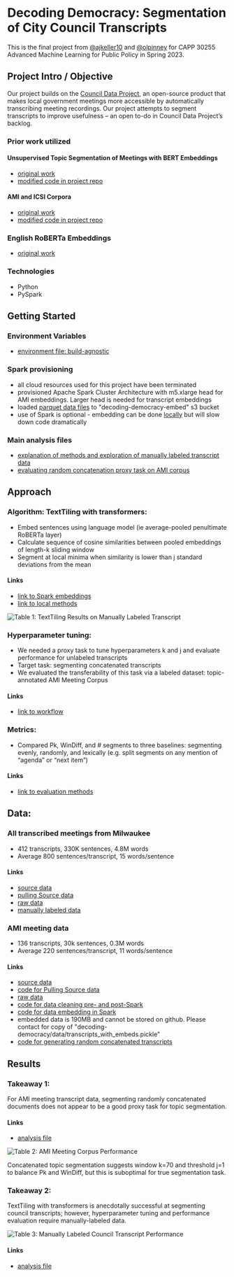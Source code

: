 # Decoding Democracy: Segmentation of City Council Transcripts

This is the final project from [@ajkeller10](https://github.com/ajkeller10) and [@olpinney](https://github.com/olpinney) for CAPP 30255 Advanced Machine Learning for Public Policy in Spring 2023.

## Project Intro / Objective
Our project builds on the [Council Data Project](https://github.com/CouncilDataProject/cdp-roadmap/issues/9), an open-source product that makes local government meetings more accessible by automatically transcribing meeting recordings. Our project attempts to segment transcripts to improve usefulness –  an open to-do in Council Data Project’s backlog.

### Prior work utilized 
#### Unsupervised Topic Segmentation of Meetings with BERT Embeddings
- [original work](https://github.com/gdamaskinos/unsupervised_topic_segmentation/tree/main)
- [modified code in project repo](https://github.com/ajkeller10/decoding-democracy/tree/main/unsupervised_topic_segmentation)

#### AMI and ICSI Corpora
- [original work](https://github.com/guokan-shang/ami-and-icsi-corpora)
- [modified code in project repo](https://github.com/ajkeller10/decoding-democracy/tree/main/data/ami-and-icsi-corpora-master)

### English RoBERTa Embeddings
- [original work](https://sparknlp.org/2022/04/14/roberta_embeddings_distilroberta_base_en_3_0.html)

### Technologies
- Python
- PySpark

## Getting Started

### Environment Variables
- [environment file: build-agnostic](https://github.com/ajkeller10/decoding-democracy/blob/main/environment.yml)

### Spark provisioning
- all cloud resources used for this project have been terminated
- provisioned Apache Spark Cluster Architecture with m5.xlarge head for AMI embeddings. Larger head is needed for transcript embeddings
- loaded [parquet data files](https://github.com/ajkeller10/decoding-democracy/tree/main/data) to "decoding-democracy-embed" s3 bucket
- use of Spark is optional - embedding can be done [locally](https://github.com/ajkeller10/decoding-democracy/blob/main/unsupervised_topic_segmentation/core.py) but will slow down code dramatically

### Main analysis files
- [explanation of methods and exploration of manually labeled transcript data](https://github.com/ajkeller10/decoding-democracy/blob/main/demonstrate_segmentation_methods.ipynb)
- [evaluating random concatenation proxy task on AMI corpus](https://github.com/ajkeller10/decoding-democracy/blob/main/test_with_embeddings.ipynb)


## Approach

### Algorithm: TextTiling with transformers:
- Embed sentences using language model (ie average-pooled penultimate RoBERTa layer) 
- Calculate sequence of cosine similarities between pooled embeddings of length-k sliding window
- Segment at local minima when similarity is lower than j standard deviations from the mean

#### Links
- [link to Spark embeddings](https://github.com/ajkeller10/decoding-democracy/blob/main/data_cleaning.ipynb)
- [link to local methods](https://github.com/ajkeller10/decoding-democracy/blob/main/unsupervised_topic_segmentation/core.py)
  
![Table 1: TextTiling Results on Manually Labeled Transcript](https://github.com/ajkeller10/decoding-democracy/tree/main/tables/table1.png)

### Hyperparameter tuning:
- We needed a proxy task to tune hyperparameters k and j and evaluate performance for unlabeled transcripts
- Target task: segmenting concatenated transcripts
- We evaluated the transferability of this task via a labeled dataset: topic-annotated AMI Meeting Corpus

#### Links
- [link to workflow](https://github.com/ajkeller10/decoding-democracy/blob/main/test_with_embeddings.ipynb)

### Metrics:
- Compared Pk, WinDiff, and # segments to three baselines: segmenting evenly, randomly, and lexically (e.g. split segments on any mention of “agenda” or “next item”)

#### Links
- [link to evaluation methods](https://github.com/ajkeller10/decoding-democracy/blob/main/unsupervised_topic_segmentation/eval.py)


## Data: 
### All transcribed meetings from Milwaukee
- 412 transcripts, 330K sentences, 4.8M words
- Average 800 sentences/transcript, 15 words/sentence

#### Links
- [source data](https://github.com/CouncilDataProject/milwaukee)
- [pulling Source data](https://github.com/ajkeller10/decoding-democracy/blob/main/download_data.ipynb)
- [raw data](https://github.com/ajkeller10/decoding-democracy/blob/main/data/transcripts.pickle)
- [manually labeled data](https://github.com/ajkeller10/decoding-democracy/tree/main/data/manually_labeled)

### AMI meeting data
- 136 transcripts, 30k sentences, 0.3M words
- Average 220 sentences/transcript, 11 words/sentence

#### Links
- [source data](https://groups.inf.ed.ac.uk/ami/corpus/)
- [code for Pulling Source data](https://github.com/ajkeller10/decoding-democracy/blob/main/data/ami-and-icsi-corpora-master/ami-corpus/topics.py)
- [raw data](https://github.com/ajkeller10/decoding-democracy/tree/main/data/ami-and-icsi-corpora-master/ami-corpus/output/topics)
- [code for data cleaning pre- and post-Spark](https://github.com/ajkeller10/decoding-democracy/blob/main/data_cleaning.ipynb)
- [code for data embedding in Spark](https://github.com/ajkeller10/decoding-democracy/blob/main/spark_roberta_pipeline.ipynb)
- embedded data is 190MB and cannot be stored on github. Please contact for copy of "decoding-democracy/data/transcripts_with_embeds.pickle"
- [code for generating random concatenated transcripts](https://github.com/ajkeller10/decoding-democracy/blob/main/create_test_data.py)

## Results
### Takeaway 1: 
For AMI meeting transcript data, segmenting randomly concatenated documents does not appear to be a good proxy task for topic segmentation. 

#### Links
- [analysis file](https://github.com/ajkeller10/decoding-democracy/blob/main/test_with_embeddings.ipynb)

![Table 2: AMI Meeting Corpus Performance](https://github.com/ajkeller10/decoding-democracy/tree/main/tables/table2.JPG)

Concatenated topic segmentation suggests window k=70 and threshold j=1 to balance Pk and WinDiff, but this is suboptimal for true segmentation task.

### Takeaway 2: 
TextTiling with transformers is anecdotally successful at segmenting council transcripts; however, hyperparameter tuning and performance evaluation require manually-labeled data.

![Table 3: Manually Labeled Council Transcript Performance](https://github.com/ajkeller10/decoding-democracy/tree/main/tables/table3.JPG)

#### Links
- [analysis file](https://github.com/ajkeller10/decoding-democracy/blob/main/demonstrate_segmentation_methods.ipynb)




